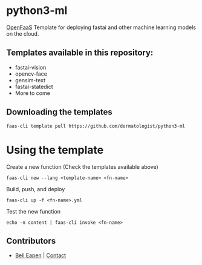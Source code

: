 # python3-ml

[OpenFaaS](https://www.openfaas.com/) Template for deploying fastai and other machine learning models on the cloud.

## Templates available in this repository:

- fastai-vision
- opencv-face
- gensim-text
- fastai-statedict
- More to come

## Downloading the templates
```
faas-cli template pull https://github.com/dermatologist/python3-ml
```

# Using the template
Create a new function (Check the templates available above)
```
faas-cli new --lang <template-name> <fn-name>
```
Build, push, and deploy
```
faas-cli up -f <fn-name>.yml
```
Test the new function
```
echo -n content | faas-cli invoke <fn-name>
```
## Contributors

* [Bell Eapen](https://nuchange.ca) |  [Contact](https://nuchange.ca/contact)
